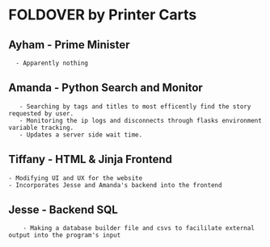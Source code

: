# FOLDOVER by Printer Carts

## Ayham - Prime Minister <br>
      - Apparently nothing 
## Amanda - Python Search and Monitor <br>
       - Searching by tags and titles to most efficently find the story requested by user. 
       - Monitoring the ip logs and disconnects through flasks environment variable tracking.
       - Updates a server side wait time. 
## Tiffany - HTML & Jinja Frontend <br>
	- Modifying UI and UX for the website 
	- Incorporates Jesse and Amanda's backend into the frontend 
## Jesse - Backend SQL<br>
      	- Making a database builder file and csvs to facililate external output into the program's input
